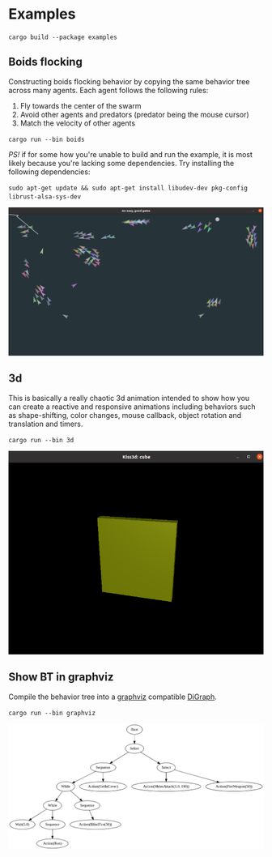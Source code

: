 # Examples

`cargo build --package examples`

## Boids flocking

Constructing boids flocking behavior by copying the same behavior tree across many agents.
Each agent follows the following rules:

1. Fly towards the center of the swarm
2. Avoid other agents and predators (predator being the mouse cursor)
3. Match the velocity of other agents


`cargo run --bin boids`

*PS!* if for some how you're unable to build and run the example, it is most likely because you're lacking some dependencies. Try installing the following dependencies:

`sudo apt-get update && sudo apt-get install libudev-dev pkg-config librust-alsa-sys-dev`

<p align="center">
  <img src="https://github.com/Sollimann/bonsai/blob/main/docs/resources/images/boids.png" width="700" ">
</p>

## 3d

This is basically a really chaotic 3d animation intended to show how you can create a reactive and
responsive animations including behaviors such as shape-shifting, color changes, mouse callback, object
rotation and translation and timers.

`cargo run --bin 3d`

<p align="center">
  <img src="https://github.com/Sollimann/bonsai/blob/main/docs/resources/images/3d.png" width="700" ">
</p>

## Show BT in graphviz

Compile the behavior tree into a [graphviz](https://graphviz.org/) compatible [DiGraph](https://docs.rs/petgraph/latest/petgraph/graph/type.DiGraph.html).

`cargo run --bin graphviz`

<p align="center">
  <img src="https://github.com/Sollimann/bonsai/blob/main/docs/resources/images/graphviz.png" width="700" ">
</p>
